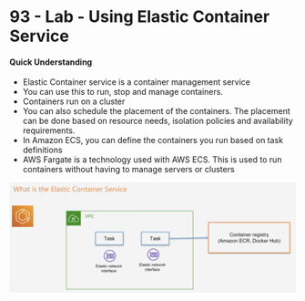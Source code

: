 # 93 - Lab - Using Elastic Container Service

#### Quick Understanding

* Elastic Container service is a container management service
* You can use this to run, stop and manage containers.
* Containers run on a cluster
* You can also schedule the placement of the containers. The placement can be done based on resource needs, isolation policies and availability requirements.
* In Amazon ECS, you can define the containers you run based on task definitions 
* AWS Fargate is a technology used with AWS ECS. This is used to run containers without having to manage servers or clusters 

![](../../../.gitbook/assets/image%20%2871%29.png)



